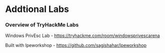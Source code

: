# Addtional Labs

### Overview of TryHackMe Labs

Windows PrivEsc Lab - https://tryhackme.com/room/windowsprivescarena

Built with lpeworkshop - https://github.com/sagishahar/lpeworkshop
